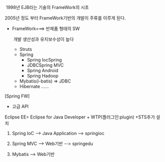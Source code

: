 ​							1998년 EJB라는 기술의 FrameWork의 시초

2005년 정도 부터 FrameWork기반의 개발이 주류를 이루게 된다.

* FrameWork===> 반제품 형태의 SW

  ​							        개발 생산성과 유지보수성이 높다

  * Struts
  * Spring
    * Spring IocSpring 
    * JDBCSpring MVC
    * Spring Android
    * Spring Hadoop
  * Mybatis(i-batis) => JDBC
  * Hibernate ......

[Spring FW]

- 고급 API

  



Eclipse EE= Eclipse for Java Developer + WTP(플러그인:plugin) +STS추가 설치

1) Spring IoC --> Java Application --> springioc

2) Spring MVC --> Web기반 --> springedu

3) Mybatis --> Web기반